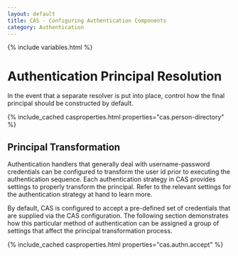 ```yaml
---
layout: default
title: CAS - Configuring Authentication Components
category: Authentication
---
```

{% include variables.html %}


# Authentication Principal Resolution

In the event that a separate resolver is put into place, control how the final principal should be constructed by default.

{% include_cached casproperties.html properties="cas.person-directory" %}

## Principal Transformation

Authentication handlers that generally deal with username-password credentials
can be configured to transform the user id prior to executing the authentication sequence.
Each authentication strategy in CAS provides settings to properly transform the principal.
Refer to the relevant settings for the authentication strategy at hand to learn more.

By default, CAS is configured to accept a pre-defined set of credentials 
that are supplied via the CAS configuration. The following section demonstrates how this
particular method of authentication can be assigned a group of settings that affect
the principal transformation process.

{% include_cached casproperties.html properties="cas.authn.accept" %}
